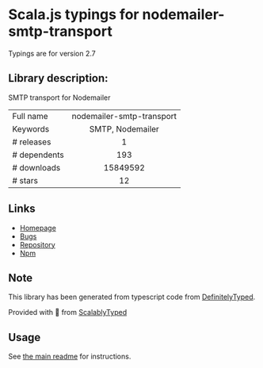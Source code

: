 
# Scala.js typings for nodemailer-smtp-transport

Typings are for version 2.7

## Library description:
SMTP transport for Nodemailer

|                    |                 |
| ------------------ | :-------------: |
| Full name          | nodemailer-smtp-transport |
| Keywords           | SMTP, Nodemailer |
| # releases         | 1 |
| # dependents       | 193 |
| # downloads        | 15849592 |
| # stars            | 12 |

## Links
- [Homepage](http://github.com/andris9/nodemailer-smtp-transport)
- [Bugs](https://github.com/andris9/nodemailer-smtp-transport/issues)
- [Repository](https://github.com/andris9/nodemailer-smtp-transport)
- [Npm](https://www.npmjs.com/package/nodemailer-smtp-transport)
    


## Note
This library has been generated from typescript code from [DefinitelyTyped](https://definitelytyped.org).

Provided with :purple_heart: from [ScalablyTyped](https://github.com/oyvindberg/ScalablyTyped)

## Usage
See [the main readme](../../readme.md) for instructions.


